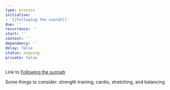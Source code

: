 ```yaml
---
type: process
initiative:
- '[[Following the sunnah]]'
due: ''
recurrence: ''
start: ''
context: ''
dependency: ''
delay: false
status: ongoing
private: false
---
```


Link to [Following the sunnah](docs/sidebar1/Initiatives/worship/Following%20the%20sunnah.md)

Some things to consider: strength training, cardio, stretching, and balancing
